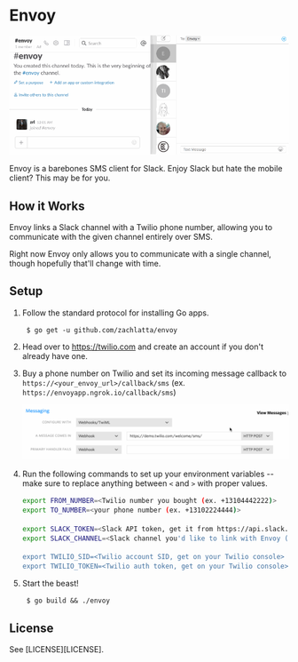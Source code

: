 # Envoy

![](demo.gif)

Envoy is a barebones SMS client for Slack. Enjoy Slack but hate the mobile client? This may be for you.

## How it Works

Envoy links a Slack channel with a Twilio phone number, allowing you to communicate with the given channel entirely over SMS.

Right now Envoy only allows you to communicate with a single channel, though hopefully that'll change with time.

## Setup

1. Follow the standard protocol for installing Go apps.

        $ go get -u github.com/zachlatta/envoy

2. Head over to https://twilio.com and create an account if you don't already have one.

3. Buy a phone number on Twilio and set its incoming message callback to `https://<your_envoy_url>/callback/sms` (ex. `https://envoyapp.ngrok.io/callback/sms`)

    ![](twilio_callback_setup.gif)
    
4. Run the following commands to set up your environment variables -- make sure to replace anything between `<` and `>` with proper values.

    ```sh
    export FROM_NUMBER=<Twilio number you bought (ex. +13104442222)>
    export TO_NUMBER=<your phone number (ex. +13102224444)>

    export SLACK_TOKEN=<Slack API token, get it from https://api.slack.com/docs/oauth-test-tokens>
    export SLACK_CHANNEL=<Slack channel you'd like to link with Envoy (ex. general) - no hashtag>

    export TWILIO_SID=<Twilio account SID, get on your Twilio console>
    export TWILIO_TOKEN=<Twilio auth token, get on your Twilio console>
    ```
    
5. Start the beast!

        $ go build && ./envoy

## License

See [LICENSE][LICENSE].
